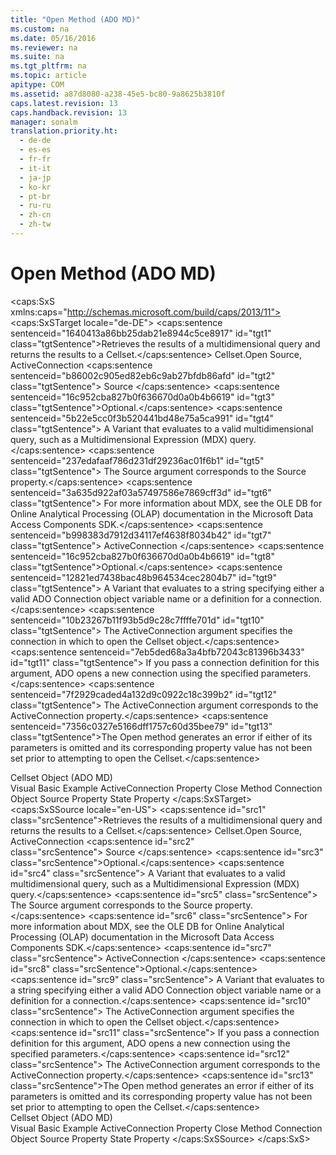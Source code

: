 ```yaml
---
title: "Open Method (ADO MD)"
ms.custom: na
ms.date: 05/16/2016
ms.reviewer: na
ms.suite: na
ms.tgt_pltfrm: na
ms.topic: article
apitype: COM
ms.assetid: a87d8080-a238-45e5-bc80-9a8625b3810f
caps.latest.revision: 13
caps.handback.revision: 13
manager: sonalm
translation.priority.ht: 
  - de-de
  - es-es
  - fr-fr
  - it-it
  - ja-jp
  - ko-kr
  - pt-br
  - ru-ru
  - zh-cn
  - zh-tw
---
```

# Open Method (ADO MD)
<?xml version="1.0" encoding="utf-8"?>
<caps:SxS xmlns:caps="http://schemas.microsoft.com/build/caps/2013/11">
  <caps:SxSTarget locale="de-DE">
    <developerReferenceWithSyntaxDocument xsi:schemaLocation="http://ddue.schemas.microsoft.com/authoring/2003/5 http://dduestorage.blob.core.windows.net/ddueschema/developer.xsd" xmlns="http://ddue.schemas.microsoft.com/authoring/2003/5" xmlns:xlink="http://www.w3.org/1999/xlink" xmlns:xsi="http://www.w3.org/2001/XMLSchema-instance">
      <introduction>
        <para>
          <caps:sentence sentenceid="1640413a86bb25dab21e8944c5ce8917" id="tgt1" class="tgtSentence">Retrieves the results of a multidimensional query and returns the results to a <legacyLink xlink:href="5e2452c0-cac0-49b2-8099-836c35794d50">Cellset</legacyLink>.</caps:sentence>
        </para>
      </introduction>
      <syntaxSection>
        <legacySyntax>
          <parameterReference>Cellset</parameterReference>.<legacyBold>Open </legacyBold><parameterReference>Source</parameterReference><legacyBold>, </legacyBold><parameterReference>ActiveConnection</parameterReference></legacySyntax>
      </syntaxSection>
      <parameters>
        <content>
          <definitionTable>
            <definedTerm>
              <caps:sentence sentenceid="b86002c905ed82eb6c9ab27bfdb86afd" id="tgt2" class="tgtSentence"> <legacyItalic>Source</legacyItalic> </caps:sentence>
            </definedTerm>
            <definition>
              <para>
                <caps:sentence sentenceid="16c952cba827b0f636670d0a0b4b6619" id="tgt3" class="tgtSentence">Optional.</caps:sentence>
                <caps:sentence sentenceid="5b22e5cc0f3b520441bd48e75a5ca991" id="tgt4" class="tgtSentence"> A <languageKeyword>Variant</languageKeyword> that evaluates to a valid multidimensional query, such as a Multidimensional Expression (MDX) query.</caps:sentence>
                <caps:sentence sentenceid="237edafaaf786d231df29236ac01f6b1" id="tgt5" class="tgtSentence"> The <legacyItalic>Source </legacyItalic>argument corresponds to the <legacyLink xlink:href="875a99ea-7f1a-4570-87b1-5ecbebbcf845">Source</legacyLink> property.</caps:sentence>
                <caps:sentence sentenceid="3a635d922af03a57497586e7869cff3d" id="tgt6" class="tgtSentence"> For more information about MDX, see the <legacyLink xlink:href="8a7673c6-3ca1-4411-9f1e-adf1e47df4f3">OLE DB for Online Analytical Processing (OLAP)</legacyLink> documentation in the Microsoft Data Access Components SDK.</caps:sentence>
              </para>
            </definition>
            <definedTerm>
              <caps:sentence sentenceid="b998383d7912d34117ef4638f8034b42" id="tgt7" class="tgtSentence"> <legacyItalic>ActiveConnection</legacyItalic> </caps:sentence>
            </definedTerm>
            <definition>
              <para>
                <caps:sentence sentenceid="16c952cba827b0f636670d0a0b4b6619" id="tgt8" class="tgtSentence">Optional.</caps:sentence>
                <caps:sentence sentenceid="12821ed7438bac48b964534cec2804b7" id="tgt9" class="tgtSentence"> A <languageKeyword>Variant</languageKeyword> that evaluates to a string specifying either a valid ADO <legacyLink xlink:href="ef6b1824-5b12-43db-89d7-8f3d13896d4d">Connection</legacyLink> object variable name or a definition for a connection.</caps:sentence>
                <caps:sentence sentenceid="10b23267b11f93b5d9c28c7ffffe701d" id="tgt10" class="tgtSentence"> The <legacyItalic>ActiveConnection </legacyItalic>argument specifies the connection in which to open the <legacyLink xlink:href="5e2452c0-cac0-49b2-8099-836c35794d50">Cellset</legacyLink> object.</caps:sentence>
                <caps:sentence sentenceid="7eb5ded68a3a4bfb72043c81396b3433" id="tgt11" class="tgtSentence"> If you pass a connection definition for this argument, ADO opens a new connection using the specified parameters.</caps:sentence>
                <caps:sentence sentenceid="7f2929caded4a132d9c0922c18c399b2" id="tgt12" class="tgtSentence"> The <legacyItalic>ActiveConnection </legacyItalic>argument corresponds to the <legacyLink xlink:href="2509b32c-a995-4364-9152-d8c83129bdd8">ActiveConnection</legacyLink> property.</caps:sentence>
              </para>
            </definition>
          </definitionTable>
        </content>
      </parameters>
      <languageReferenceRemarks>
        <content>
          <para>
            <caps:sentence sentenceid="7356c0327e5166dff1757c60d35bee79" id="tgt13" class="tgtSentence">The <unmanagedCodeEntityReference>Open</unmanagedCodeEntityReference> method generates an error if either of its parameters is omitted and its corresponding property value has not been set prior to attempting to open the <unmanagedCodeEntityReference>Cellset</unmanagedCodeEntityReference>.</caps:sentence>
          </para>
        </content>
      </languageReferenceRemarks>
      <section>
        <title>
          <caps:sentence sentenceid="2f342d3be839cc5b67ae0de7d404b8e6" id="tgt14" class="tgtSentence">Applies To</caps:sentence>
        </title>
        <content>
          <para>
            <link xlink:href="5e2452c0-cac0-49b2-8099-836c35794d50">Cellset Object (ADO MD)</link>
          </para>
        </content>
      </section>
      <relatedTopics>
        <link xlink:href="2666ad1c-b48e-4b2c-b269-5a9f4e4a7810">Visual Basic Example</link>
        <link xlink:href="2509b32c-a995-4364-9152-d8c83129bdd8">ActiveConnection Property</link>
        <link xlink:href="a3aa594d-f9d4-4654-8625-ec20153ff5d9">Close Method</link>
        <link xlink:href="ef6b1824-5b12-43db-89d7-8f3d13896d4d">Connection Object</link>
        <link xlink:href="875a99ea-7f1a-4570-87b1-5ecbebbcf845">Source Property</link>
        <link xlink:href="06d480ca-9eb6-4570-a45d-a73539bddd32">State Property</link>
      </relatedTopics>
    </developerReferenceWithSyntaxDocument>
  </caps:SxSTarget>
  <caps:SxSSource locale="en-US">
    <developerReferenceWithSyntaxDocument xsi:schemaLocation="http://ddue.schemas.microsoft.com/authoring/2003/5 http://dduestorage.blob.core.windows.net/ddueschema/developer.xsd" xmlns="http://ddue.schemas.microsoft.com/authoring/2003/5" xmlns:xlink="http://www.w3.org/1999/xlink" xmlns:xsi="http://www.w3.org/2001/XMLSchema-instance">
      <introduction>
        <para>
          <caps:sentence id="src1" class="srcSentence">Retrieves the results of a multidimensional query and returns the results to a <legacyLink xlink:href="5e2452c0-cac0-49b2-8099-836c35794d50">Cellset</legacyLink>.</caps:sentence>
        </para>
      </introduction>
      <syntaxSection>
        <legacySyntax>
          <parameterReference>Cellset</parameterReference>.<legacyBold>Open </legacyBold><parameterReference>Source</parameterReference><legacyBold>, </legacyBold><parameterReference>ActiveConnection</parameterReference></legacySyntax>
      </syntaxSection>
      <parameters>
        <content>
          <definitionTable>
            <definedTerm>
              <caps:sentence id="src2" class="srcSentence"> <legacyItalic>Source</legacyItalic> </caps:sentence>
            </definedTerm>
            <definition>
              <para>
                <caps:sentence id="src3" class="srcSentence">Optional.</caps:sentence>
                <caps:sentence id="src4" class="srcSentence"> A <languageKeyword>Variant</languageKeyword> that evaluates to a valid multidimensional query, such as a Multidimensional Expression (MDX) query.</caps:sentence>
                <caps:sentence id="src5" class="srcSentence"> The <legacyItalic>Source </legacyItalic>argument corresponds to the <legacyLink xlink:href="875a99ea-7f1a-4570-87b1-5ecbebbcf845">Source</legacyLink> property.</caps:sentence>
                <caps:sentence id="src6" class="srcSentence"> For more information about MDX, see the <legacyLink xlink:href="8a7673c6-3ca1-4411-9f1e-adf1e47df4f3">OLE DB for Online Analytical Processing (OLAP)</legacyLink> documentation in the Microsoft Data Access Components SDK.</caps:sentence>
              </para>
            </definition>
            <definedTerm>
              <caps:sentence id="src7" class="srcSentence"> <legacyItalic>ActiveConnection</legacyItalic> </caps:sentence>
            </definedTerm>
            <definition>
              <para>
                <caps:sentence id="src8" class="srcSentence">Optional.</caps:sentence>
                <caps:sentence id="src9" class="srcSentence"> A <languageKeyword>Variant</languageKeyword> that evaluates to a string specifying either a valid ADO <legacyLink xlink:href="ef6b1824-5b12-43db-89d7-8f3d13896d4d">Connection</legacyLink> object variable name or a definition for a connection.</caps:sentence>
                <caps:sentence id="src10" class="srcSentence"> The <legacyItalic>ActiveConnection </legacyItalic>argument specifies the connection in which to open the <legacyLink xlink:href="5e2452c0-cac0-49b2-8099-836c35794d50">Cellset</legacyLink> object.</caps:sentence>
                <caps:sentence id="src11" class="srcSentence"> If you pass a connection definition for this argument, ADO opens a new connection using the specified parameters.</caps:sentence>
                <caps:sentence id="src12" class="srcSentence"> The <legacyItalic>ActiveConnection </legacyItalic>argument corresponds to the <legacyLink xlink:href="2509b32c-a995-4364-9152-d8c83129bdd8">ActiveConnection</legacyLink> property.</caps:sentence>
              </para>
            </definition>
          </definitionTable>
        </content>
      </parameters>
      <languageReferenceRemarks>
        <content>
          <para>
            <caps:sentence id="src13" class="srcSentence">The <unmanagedCodeEntityReference>Open</unmanagedCodeEntityReference> method generates an error if either of its parameters is omitted and its corresponding property value has not been set prior to attempting to open the <unmanagedCodeEntityReference>Cellset</unmanagedCodeEntityReference>.</caps:sentence>
          </para>
        </content>
      </languageReferenceRemarks>
      <section>
        <title>
          <caps:sentence id="src14" class="srcSentence">Applies To</caps:sentence>
        </title>
        <content>
          <para>
            <link xlink:href="5e2452c0-cac0-49b2-8099-836c35794d50">Cellset Object (ADO MD)</link>
          </para>
        </content>
      </section>
      <relatedTopics>
        <link xlink:href="2666ad1c-b48e-4b2c-b269-5a9f4e4a7810">Visual Basic Example</link>
        <link xlink:href="2509b32c-a995-4364-9152-d8c83129bdd8">ActiveConnection Property</link>
        <link xlink:href="a3aa594d-f9d4-4654-8625-ec20153ff5d9">Close Method</link>
        <link xlink:href="ef6b1824-5b12-43db-89d7-8f3d13896d4d">Connection Object</link>
        <link xlink:href="875a99ea-7f1a-4570-87b1-5ecbebbcf845">Source Property</link>
        <link xlink:href="06d480ca-9eb6-4570-a45d-a73539bddd32">State Property</link>
      </relatedTopics>
    </developerReferenceWithSyntaxDocument>
  </caps:SxSSource>
</caps:SxS>